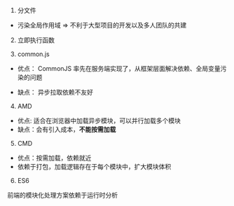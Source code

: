 1. 分文件

- 污染全局作用域 => 不利于大型项目的开发以及多人团队的共建

2. 立即执行函数

3. common.js

- 优点：
  CommonJS 率先在服务端实现了，从框架层面解决依赖、全局变量污染的问题

- 缺点：
  异步拉取依赖不友好

4. AMD

- 优点: 适合在浏览器中加载异步模块，可以并行加载多个模块
- 缺点：会有引入成本，**不能按需加载**

5. CMD

- 优点：按需加载，依赖就近
- 依赖于打包，加载逻辑存在于每个模块中，扩大模块体积

6. ES6

前端的模块化处理方案依赖于运行时分析
